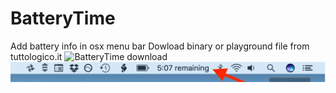 # BatteryTime
Add battery info in osx menu bar
Dowload binary or playground file from tuttologico.it
![BatteryTime download](http://tuttologico.altervista.org/batterytime-ripristino-del-tempo-di-utilizzo-residuo-della-batteria-su-osx/)
![BatteryTime image](https://raw.githubusercontent.com/andreaponza/BatteryTime/master/img.jpeg)
